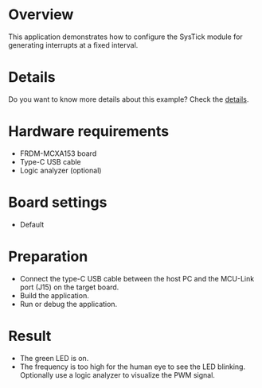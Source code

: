 Overview
========
This application demonstrates how to configure the SysTick module for generating interrupts at a fixed interval.

Details
====================
Do you want to know more details about this example? Check the [details](./readme_details.md).

Hardware requirements
=====================
- FRDM-MCXA153 board
- Type-C USB cable
- Logic analyzer (optional)

Board settings
==============
- Default

Preparation
===========
- Connect the type-C USB cable between the host PC and the MCU-Link port (J15) on the target board.
- Build the application.
- Run or debug the application.

Result
======
- The green LED is on.
- The frequency is too high for the human eye to see the LED blinking. Optionally use a logic analyzer to visualize the PWM signal.
